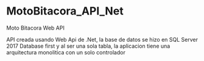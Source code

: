 # MotoBitacora_API_Net
Moto Bitacora Web API

API creada usando Web Api de .Net, la base de datos se hizo en SQL Server 2017 Database first y al ser una sola tabla, la aplicacion tiene una arquitectura monolitica con un solo controlador
